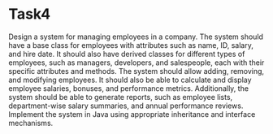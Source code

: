 # Task4
Design a system for managing employees in a company. The system should have a base class for employees with attributes such as name, ID, salary, and hire date. It should also have derived classes for different types of employees, such as managers, developers, and salespeople, each with their specific attributes and methods. 
The system should allow adding, removing, and modifying employees. It should also be able to calculate and display employee salaries, bonuses, and performance metrics. Additionally, the system should be able to generate reports, such as employee lists, department-wise salary summaries, and annual performance reviews. 
Implement the system in Java using appropriate inheritance and interface mechanisms.
